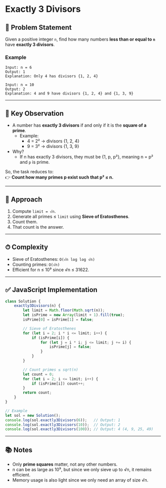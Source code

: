 # Exactly 3 Divisors

## 📌 Problem Statement
Given a positive integer `n`, find how many numbers **less than or equal to `n`** have **exactly 3 divisors**.

### Example
```text
Input: n = 6
Output: 1
Explanation: Only 4 has divisors {1, 2, 4}
```

```text
Input: n = 10
Output: 2
Explanation: 4 and 9 have divisors {1, 2, 4} and {1, 3, 9}
```

---

## 🔎 Key Observation
- A number has **exactly 3 divisors** if and only if it is the **square of a prime**.  
  - Example:  
    - 4 = 2² → divisors {1, 2, 4}  
    - 9 = 3² → divisors {1, 3, 9}  
- Why?  
  - If n has exactly 3 divisors, they must be {1, p, p²}, meaning n = p² and `p` is prime.

So, the task reduces to:  
👉 **Count how many primes p exist such that p² ≤ n.**

---

## 🧮 Approach
1. Compute `limit = √n`.  
2. Generate all primes ≤ `limit` using **Sieve of Eratosthenes**.  
3. Count them.  
4. That count is the answer.

---

## ⏱ Complexity
- Sieve of Eratosthenes: `O(√n log log √n)`  
- Counting primes: `O(√n)`  
- Efficient for n ≤ 10⁹ since √n ≤ 31622.

---

## ✅ JavaScript Implementation
```javascript
class Solution {
    exactly3Divisors(n) {
        let limit = Math.floor(Math.sqrt(n));
        let isPrime = new Array(limit + 1).fill(true);
        isPrime[0] = isPrime[1] = false;

        // Sieve of Eratosthenes
        for (let i = 2; i * i <= limit; i++) {
            if (isPrime[i]) {
                for (let j = i * i; j <= limit; j += i) {
                    isPrime[j] = false;
                }
            }
        }

        // Count primes ≤ sqrt(n)
        let count = 0;
        for (let i = 2; i <= limit; i++) {
            if (isPrime[i]) count++;
        }
        return count;
    }
}

// Example
let sol = new Solution();
console.log(sol.exactly3Divisors(6));   // Output: 1
console.log(sol.exactly3Divisors(10));  // Output: 2
console.log(sol.exactly3Divisors(100)); // Output: 4 (4, 9, 25, 49)
```

---

## 📚 Notes
- Only **prime squares** matter, not any other numbers.  
- n can be as large as 10⁹, but since we only sieve up to √n, it remains efficient.  
- Memory usage is also light since we only need an array of size √n.
